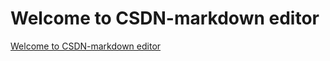 # Welcome to CSDN-markdown editor
[Welcome to CSDN-markdown editor](https://aiwithcloud.com/2022/09/19/welcome_to_csdn_markdown_editor/)